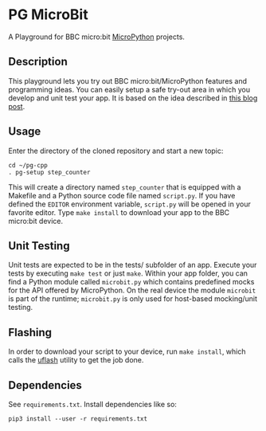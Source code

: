 # PG MicroBit
A Playground for BBC micro:bit [MicroPython](http://microbit-micropython.readthedocs.io/en/latest) projects.


## Description
This playground lets you try out BBC micro:bit/MicroPython features and programming ideas. You can easily setup a safe try-out area in which you develop and unit test your app. It is based on the idea described in [this blog post](https://www.approxion.com/?p=97).


## Usage
Enter the directory of the cloned repository and start a new topic:
```
cd ~/pg-cpp
. pg-setup step_counter
```
This will create a directory named `step_counter` that is equipped with a Makefile and a Python source code file named `script.py`. If you have defined the `EDITOR` environment variable, `script.py` will be opened in your favorite editor. Type `make install` to download your app to the BBC micro:bit device.


## Unit Testing
Unit tests are expected to be in the tests/ subfolder of an app. Execute your tests by executing `make test` or just `make`.
Within your app folder, you can find a Python module called `microbit.py` which contains predefined mocks for the API offered by MicroPython. On the real device the module `microbit` is part of the runtime; `microbit.py` is only used for host-based mocking/unit testing.


## Flashing
In order to download your script to your device, run `make install`, which calls the [uflash](https://github.com/ntoll/uflash) utility to get the job done.

## Dependencies

See `requirements.txt`. Install dependencies like so:

```
pip3 install --user -r requirements.txt
```
